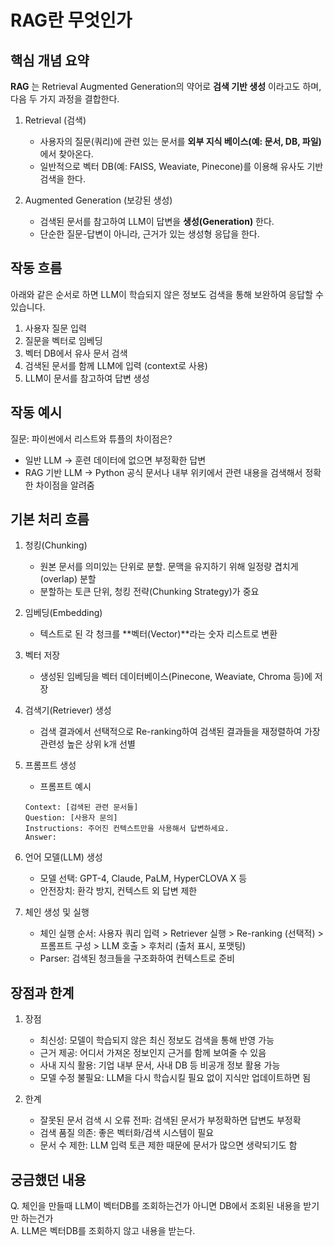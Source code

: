 # RAG란 무엇인가

## 핵심 개념 요약

**RAG** 는 Retrieval Augmented Generation의 약어로 **검색 기반 생성** 이라고도 하며, 다음 두 가지 과정을 결합한다.

1. Retrieval (검색)

    - 사용자의 질문(쿼리)에 관련 있는 문서를 **외부 지식 베이스(예: 문서, DB, 파일)** 에서 찾아온다.
    - 일반적으로 벡터 DB(예: FAISS, Weaviate, Pinecone)를 이용해 유사도 기반 검색을 한다.

2. Augmented Generation (보강된 생성)

    - 검색된 문서를 참고하여 LLM이 답변을 **생성(Generation)** 한다.
    - 단순한 질문-답변이 아니라, 근거가 있는 생성형 응답을 한다.

## 작동 흐름

아래와 같은 순서로 하면 LLM이 학습되지 않은 정보도 검색을 통해 보완하여 응답할 수 있습니다.

1. 사용자 질문 입력
2. 질문을 벡터로 임베딩
3. 벡터 DB에서 유사 문서 검색
4. 검색된 문서를 함께 LLM에 입력 (context로 사용)
5. LLM이 문서를 참고하여 답변 생성

## 작동 예시

질문: 파이썬에서 리스트와 튜플의 차이점은?

- 일반 LLM → 훈련 데이터에 없으면 부정확한 답변
- RAG 기반 LLM → Python 공식 문서나 내부 위키에서 관련 내용을 검색해서 정확한 차이점을 알려줌

## 기본 처리 흐름

1. 청킹(Chunking)

    - 원본 문서를 의미있는 단위로 분할. 문맥을 유지하기 위해 일정량 겹치게(overlap) 분할
    - 분할하는 토큰 단위, 청킹 전략(Chunking Strategy)가 중요

2. 임베딩(Embedding)

    - 텍스트로 된 각 청크를 **벡터(Vector)**라는 숫자 리스트로 변환

3. 벡터 저장

    - 생성된 임베딩을 벡터 데이터베이스(Pinecone, Weaviate, Chroma 등)에 저장

4. 검색기(Retriever) 생성

    - 검색 결과에서 선택적으로 Re-ranking하여 검색된 결과들을 재정렬하여 가장 관련성 높은 상위 k개 선별

5. 프롬프트 생성

    - 프롬프트 예시

    ```plaintext
    Context: [검색된 관련 문서들]
    Question: [사용자 문의]
    Instructions: 주어진 컨텍스트만을 사용해서 답변하세요.
    Answer:
    ```

6. 언어 모델(LLM) 생성

    - 모델 선택: GPT-4, Claude, PaLM, HyperCLOVA X 등
    - 안전장치: 환각 방지, 컨텍스트 외 답변 제한

7. 체인 생성 및 실행
    - 체인 실행 순서:
        사용자 쿼리 입력 > Retriever 실행 > Re-ranking (선택적) > 프롬프트 구성 > LLM 호출 > 후처리 (출처 표시, 포맷팅)
    - Parser: 검색된 청크들을 구조화하여 컨텍스트로 준비

## 장점과 한계

1. 장점

    - 최신성: 모델이 학습되지 않은 최신 정보도 검색을 통해 반영 가능
    - 근거 제공: 어디서 가져온 정보인지 근거를 함께 보여줄 수 있음
    - 사내 지식 활용: 기업 내부 문서, 사내 DB 등 비공개 정보 활용 가능
    - 모델 수정 불필요: LLM을 다시 학습시킬 필요 없이 지식만 업데이트하면 됨

2. 한계

    - 잘못된 문서 검색 시 오류 전파: 검색된 문서가 부정확하면 답변도 부정확
    - 검색 품질 의존: 좋은 벡터화/검색 시스템이 필요
    - 문서 수 제한: LLM 입력 토큰 제한 때문에 문서가 많으면 생략되기도 함

## 궁금했던 내용

Q. 체인을 만들때 LLM이 벡터DB를 조회하는건가 아니면 DB에서 조회된 내용을 받기만 하는건가  
A. LLM은 벡터DB를 조회하지 않고 내용을 받는다.
